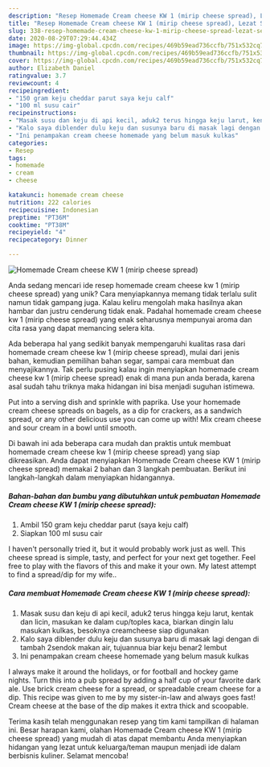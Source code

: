 ```yaml
---
description: "Resep Homemade Cream cheese KW 1 (mirip cheese spread), Lezat Sekali"
title: "Resep Homemade Cream cheese KW 1 (mirip cheese spread), Lezat Sekali"
slug: 338-resep-homemade-cream-cheese-kw-1-mirip-cheese-spread-lezat-sekali
date: 2020-08-29T07:29:44.434Z
image: https://img-global.cpcdn.com/recipes/469b59ead736ccfb/751x532cq70/homemade-cream-cheese-kw-1-mirip-cheese-spread-foto-resep-utama.jpg
thumbnail: https://img-global.cpcdn.com/recipes/469b59ead736ccfb/751x532cq70/homemade-cream-cheese-kw-1-mirip-cheese-spread-foto-resep-utama.jpg
cover: https://img-global.cpcdn.com/recipes/469b59ead736ccfb/751x532cq70/homemade-cream-cheese-kw-1-mirip-cheese-spread-foto-resep-utama.jpg
author: Elizabeth Daniel
ratingvalue: 3.7
reviewcount: 4
recipeingredient:
- "150 gram keju cheddar parut saya keju calf"
- "100 ml susu cair"
recipeinstructions:
- "Masak susu dan keju di api kecil, aduk2 terus hingga keju larut, kentak dan licin, masukan ke dalam cup/toples kaca, biarkan dingin lalu masukan kulkas, besoknya creamcheese siap digunakan"
- "Kalo saya diblender dulu keju dan susunya baru di masak lagi dengan di tambah 2sendok makan air, tujuannua biar keju benar2 lembut"
- "Ini penampakan cream cheese homemade yang belum masuk kulkas"
categories:
- Resep
tags:
- homemade
- cream
- cheese

katakunci: homemade cream cheese 
nutrition: 222 calories
recipecuisine: Indonesian
preptime: "PT36M"
cooktime: "PT38M"
recipeyield: "4"
recipecategory: Dinner

---
```



![Homemade Cream cheese KW 1 (mirip cheese spread)](https://img-global.cpcdn.com/recipes/469b59ead736ccfb/751x532cq70/homemade-cream-cheese-kw-1-mirip-cheese-spread-foto-resep-utama.jpg)

Anda sedang mencari ide resep homemade cream cheese kw 1 (mirip cheese spread) yang unik? Cara menyiapkannya memang tidak terlalu sulit namun tidak gampang juga. Kalau keliru mengolah maka hasilnya akan hambar dan justru cenderung tidak enak. Padahal homemade cream cheese kw 1 (mirip cheese spread) yang enak seharusnya mempunyai aroma dan cita rasa yang dapat memancing selera kita.

Ada beberapa hal yang sedikit banyak mempengaruhi kualitas rasa dari homemade cream cheese kw 1 (mirip cheese spread), mulai dari jenis bahan, kemudian pemilihan bahan segar, sampai cara membuat dan menyajikannya. Tak perlu pusing kalau ingin menyiapkan homemade cream cheese kw 1 (mirip cheese spread) enak di mana pun anda berada, karena asal sudah tahu triknya maka hidangan ini bisa menjadi suguhan istimewa.

Put into a serving dish and sprinkle with paprika. Use your homemade cream cheese spreads on bagels, as a dip for crackers, as a sandwich spread, or any other delicious use you can come up with! Mix cream cheese and sour cream in a bowl until smooth.


Di bawah ini ada beberapa cara mudah dan praktis untuk membuat homemade cream cheese kw 1 (mirip cheese spread) yang siap dikreasikan. Anda dapat menyiapkan Homemade Cream cheese KW 1 (mirip cheese spread) memakai 2 bahan dan 3 langkah pembuatan. Berikut ini langkah-langkah dalam menyiapkan hidangannya.

<!--inarticleads1-->

##### Bahan-bahan dan bumbu yang dibutuhkan untuk pembuatan Homemade Cream cheese KW 1 (mirip cheese spread):

1. Ambil 150 gram keju cheddar parut (saya keju calf)
1. Siapkan 100 ml susu cair


I haven&#39;t personally tried it, but it would probably work just as well. This cheese spread is simple, tasty, and perfect for your next get together. Feel free to play with the flavors of this and make it your own. My latest attempt to find a spread/dip for my wife.. 

<!--inarticleads2-->

##### Cara membuat Homemade Cream cheese KW 1 (mirip cheese spread):

1. Masak susu dan keju di api kecil, aduk2 terus hingga keju larut, kentak dan licin, masukan ke dalam cup/toples kaca, biarkan dingin lalu masukan kulkas, besoknya creamcheese siap digunakan
1. Kalo saya diblender dulu keju dan susunya baru di masak lagi dengan di tambah 2sendok makan air, tujuannua biar keju benar2 lembut
1. Ini penampakan cream cheese homemade yang belum masuk kulkas


I always make it around the holidays, or for football and hockey game nights. Turn this into a pub spread by adding a half cup of your favorite dark ale. Use brick cream cheese for a spread, or spreadable cream cheese for a dip. This recipe was given to me by my sister-in-law and always goes fast! Cream cheese at the base of the dip makes it extra thick and scoopable. 

Terima kasih telah menggunakan resep yang tim kami tampilkan di halaman ini. Besar harapan kami, olahan Homemade Cream cheese KW 1 (mirip cheese spread) yang mudah di atas dapat membantu Anda menyiapkan hidangan yang lezat untuk keluarga/teman maupun menjadi ide dalam berbisnis kuliner. Selamat mencoba!
